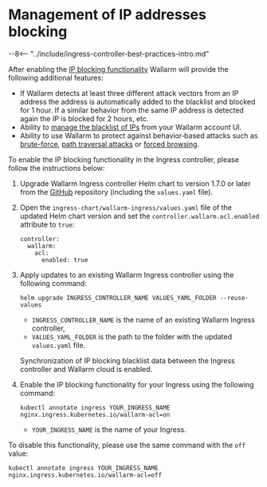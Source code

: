 # Management of IP addresses blocking

--8<-- "../include/ingress-controller-best-practices-intro.md"

After enabling the [IP blocking functionality](../../../configure-ip-blocking-en.md) Wallarm will provide the following additional features:

* If Wallarm detects at least three different attack vectors from an IP address the address is automatically added to the blacklist and blocked for 1 hour. If a similar behavior from the same IP address is detected again the IP is blocked for 2 hours, etc.
* Ability to [manage the blacklist of IPs](../../../../user-guides/blacklist.md) from your Wallarm account UI.
* Ability to use Wallarm to protect against behavior‑based attacks such as [brute-force](../../../../attacks-vulns-list.md#bruteforce-attack), [path traversal attacks](../../../../attacks-vulns-list.md#path-traversal) or [forced browsing](../../../../attacks-vulns-list.md#forced-browsing).

To enable the IP blocking functionality in the Ingress controller, please follow the instructions below:
1. Upgrade Wallarm Ingress controller Helm chart to version 1.7.0 or later from the [GitHub](https://github.com/wallarm/ingress-chart) repository (including the `values.yaml` file).
2. Open the `ingress-chart/wallarm-ingress/values.yaml` file of the updated Helm chart version and set the `controller.wallarm.acl.enabled` attribute to `true`:
    ```
    controller:
      wallarm:
        acl:
          enabled: true
    ```
3. Apply updates to an existing Wallarm Ingress controller using the following command:
    ```
    helm upgrade INGRESS_CONTROLLER_NAME VALUES_YAML_FOLDER --reuse-values
    ```
    * `INGRESS_CONTROLLER_NAME` is the name of an existing Wallarm Ingress controller,
    * `VALUES_YAML_FOLDER` is the path to the folder with the updated `values.yaml` file.

    Synchronization of IP blocking blacklist data between the Ingress controller and Wallarm cloud is enabled.
4. Enable the IP blocking functionality for your Ingress using the following command:
    ```
    kubectl annotate ingress YOUR_INGRESS_NAME nginx.ingress.kubernetes.io/wallarm-acl=on
    ```
    * `YOUR_INGRESS_NAME` is the name of your Ingress.

To disable this functionality, please use the same command with the `off` value:
```
kubectl annotate ingress YOUR_INGRESS_NAME nginx.ingress.kubernetes.io/wallarm-acl=off
```
